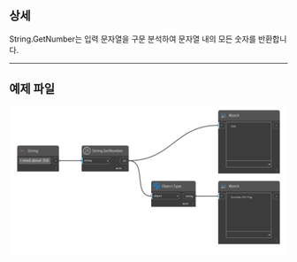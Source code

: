 ## 상세
String.GetNumber는 입력 문자열을 구문 분석하여 문자열 내의 모든 숫자를 반환합니다.
___
## 예제 파일

![String.GetNumber](./DSCore.String.GetNumber_img.png)
